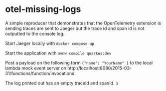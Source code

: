 # otel-missing-logs
A simple reproducer that demonstrates that the OpenTelemetry extension is sending 
traces are sent to Jaeger but the trace id and span id is not outputted to the console log.

Start Jaeger locally with `docker compose up`

Start the application with `mvnw compile quarkus:dev`

Post a payload on the following form
`{"name": "YourName" }`
to the local lambda mock event server on http://localhost:8080/2015-03-31/functions/function/invocations

The log printed out has an empty traceId and spanId. :\
